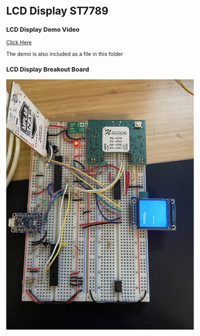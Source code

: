 # LCD Display ST7789

### LCD Display Demo Video
[Click Here](https://youtube.com/shorts/IcCfgAFxbto?feature=share)

The demo is also included as a file in this folder

### LCD Display Breakout Board
![Image of a breakout board demonstrating LCD Display connection](https://github.com/mmamyrov/ME433/blob/master/HW9/LCD_Display%20Circuit.jpeg)
